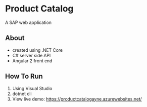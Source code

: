 # Product Catalog
A SAP web application
 ## About
 * created using .NET Core
 * C# server side API
 * Angular 2 front end
 ## How To Run
 1. Using Visual Studio
 2. dotnet cli
 3. View live demo: https://productcatalogayne.azurewebsites.net/ 
 
